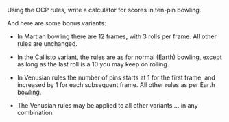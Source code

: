 Using the OCP rules, write a calculator for scores in ten-pin bowling.

And here are some bonus variants:
- In Martian bowling there are 12 frames, with 3 rolls per frame. 
  All other rules are unchanged.

- In the Callisto variant, the rules are as for normal (Earth) bowling,
  except as long as the last roll is a 10 you may keep on rolling.
  
- In Venusian rules the number of pins starts at 1 for the first frame,
  and increased by 1 for each subsequent frame.
  All other rules as per Earth bowling.
  
- The Venusian rules may be applied to all other variants
  ... in any combination.
